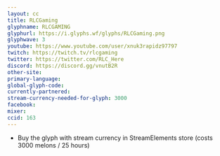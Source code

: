 ```yaml
---
layout: cc
title: RLCGaming
glyphname: RLCGAMING
glyphurl: https://i.glyphs.wf/glyphs/RLCGaming.png
glyphwave: 3
youtube: https://www.youtube.com/user/xnuk3rapidz97797
twitch: https://twitch.tv/rlcgaming
twitter: https://twitter.com/RLC_Here
discord: https://discord.gg/vnutB2R
other-site: 
primary-language: 
global-glyph-code: 
currently-partnered: 
stream-currency-needed-for-glyph: 3000
facebook: 
mixer: 
ccid: 163
---
```

* Buy the glyph with stream currency in StreamElements store (costs 3000 melons / 25 hours)
